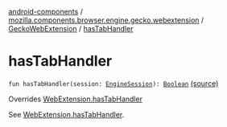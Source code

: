 [android-components](../../index.md) / [mozilla.components.browser.engine.gecko.webextension](../index.md) / [GeckoWebExtension](index.md) / [hasTabHandler](./has-tab-handler.md)

# hasTabHandler

`fun hasTabHandler(session: `[`EngineSession`](../../mozilla.components.concept.engine/-engine-session/index.md)`): `[`Boolean`](https://kotlinlang.org/api/latest/jvm/stdlib/kotlin/-boolean/index.html) [(source)](https://github.com/mozilla-mobile/android-components/blob/master/components/browser/engine-gecko-beta/src/main/java/mozilla/components/browser/engine/gecko/webextension/GeckoWebExtension.kt#L347)

Overrides [WebExtension.hasTabHandler](../../mozilla.components.concept.engine.webextension/-web-extension/has-tab-handler.md)

See [WebExtension.hasTabHandler](../../mozilla.components.concept.engine.webextension/-web-extension/has-tab-handler.md).

